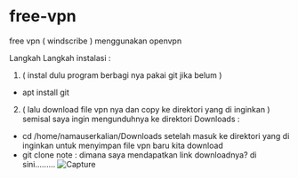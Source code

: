 # free-vpn
free vpn ( windscribe ) menggunakan openvpn

Langkah Langkah instalasi :

1. ( instal dulu program berbagi nya pakai git jika belum )
- apt install git

2. ( lalu download file vpn nya dan copy ke direktori yang di inginkan )
semisal saya ingin mengunduhnya ke direktori Downloads :
- cd /home/namauserkalian/Downloads
setelah masuk ke direktori yang di inginkan untuk menyimpan file vpn baru kita download
- git clone
note : dimana saya mendapatkan link downloadnya? di sini.........
![Capture](https://github.com/user-attachments/assets/501e25d5-10b7-4510-9e82-9afaa7119b0a)
